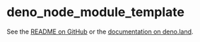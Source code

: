# deno_node_module_template

See the
[README on GitHub](https://github.com/EdJoPaTo/deno-node-module-template#readme)
or the
[documentation on deno.land](https://deno.land/x/deno_node_module_template?doc).
